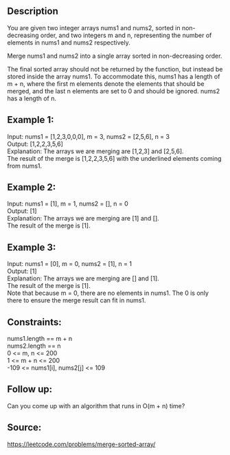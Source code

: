 ## Description

You are given two integer arrays nums1 and nums2, sorted in non-decreasing order, and two integers m and n, representing the number of elements in nums1 and nums2 respectively.

Merge nums1 and nums2 into a single array sorted in non-decreasing order.

The final sorted array should not be returned by the function, but instead be stored inside the array nums1. To accommodate this, nums1 has a length of m + n, where the first m elements denote the elements that should be merged, and the last n elements are set to 0 and should be ignored. nums2 has a length of n.

## Example 1:

Input: nums1 = [1,2,3,0,0,0], m = 3, nums2 = [2,5,6], n = 3  
Output: [1,2,2,3,5,6]  
Explanation: The arrays we are merging are [1,2,3] and [2,5,6].  
The result of the merge is [1,2,2,3,5,6] with the underlined elements coming from nums1.

## Example 2:

Input: nums1 = [1], m = 1, nums2 = [], n = 0  
Output: [1]  
Explanation: The arrays we are merging are [1] and [].  
The result of the merge is [1].

## Example 3:

Input: nums1 = [0], m = 0, nums2 = [1], n = 1  
Output: [1]  
Explanation: The arrays we are merging are [] and [1].  
The result of the merge is [1].  
Note that because m = 0, there are no elements in nums1. The 0 is only there to ensure the merge result can fit in nums1.

## Constraints:

nums1.length == m + n  
nums2.length == n  
0 <= m, n <= 200  
1 <= m + n <= 200  
-109 <= nums1[i], nums2[j] <= 109

## Follow up:

Can you come up with an algorithm that runs in O(m + n) time?

## Source:

https://leetcode.com/problems/merge-sorted-array/
